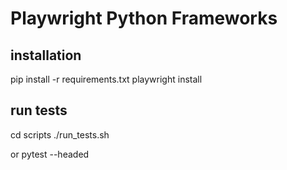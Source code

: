 # Playwright Python Frameworks

## installation
pip install -r requirements.txt
playwright install

## run tests
cd scripts
./run_tests.sh

or
pytest --headed 